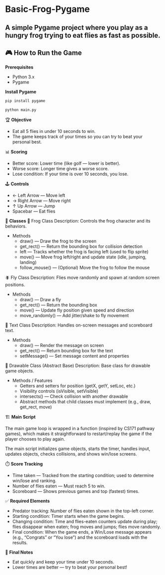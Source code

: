 # Basic-Frog-Pygame
A simple Pygame project where you play as a hungry frog trying to eat flies as fast as possible.  
---

## 🎮 How to Run the Game

**Prerequisites**
- Python 3.x  
- Pygame

**Install Pygame**
```bash
pip install pygame

python main.py
```

🏆 **Objective**
- Eat all 5 flies in under 10 seconds to win.
- The game keeps track of your times so you can try to beat your personal best.

📊 **Scoring**
- Better score: Lower time (like golf — lower is better).
- Worse score: Longer time gives a worse score.
- Lose condition: If your time is over 10 seconds, you lose.

🕹️ **Controls**
- ← Left Arrow — Move left
- → Right Arrow — Move right
- ↑ Up Arrow — Jump
- Spacebar — Eat flies

🧩 **Classes**
🐸 Frog Class
Description: Controls the frog character and its behaviors.
- Methods
  - draw() — Draw the frog to the screen
  - get_rect() — Return the bounding box for collision detection
  - left — Tracks whether the frog is facing left (used to flip sprite)
  - move() — Move frog left/right and update state (idle, jumping, landing)
  - follow_mouse() — (Optional) Move the frog to follow the mouse

🪰 Fly Class
Description: Flies move randomly and spawn at random screen positions.
- Methods
  - draw() — Draw a fly
  - get_rect() — Return the bounding box
  - move() — Update fly position given speed and direction
  - move_randomly() — Add jitter/shake to fly movement

📝 Text Class
Description: Handles on-screen messages and scoreboard text.
- Methods
  - draw() — Render the message on screen
  - get_rect() — Return bounding box for the text
  - setMessage() — Set message content and properties

🎨 Drawable Class (Abstract Base)
Description: Base class for drawable game objects.
- Methods / Features
  - Getters and setters for position (getX, getY, setLoc, etc.)
  - Visibility controls (isVisible, setVisible)
  - intersects() — Check collision with another drawable
  - Abstract methods that child classes must implement (e.g., draw, get_rect, move)

🏗️ **Main Script**

The main game loop is wrapped in a function (inspired by CS171 pathway games), which makes it straightforward to restart/replay the game if the player chooses to play again.

The main script initializes game objects, starts the timer, handles input, updates objects, checks collisions, and shows win/lose screens.

⏱️ **Score Tracking**
- Time taken — Tracked from the starting condition; used to determine win/lose and ranking.
- Number of flies eaten — Must reach 5 to win.
- Scoreboard — Shows previous games and top (fastest) times.

✅ **Required Elements**
- Predator tracking: Number of flies eaten shown in the top-left corner.
- Starting condition: Timer starts when the game begins.
- Changing condition: Time and flies-eaten counters update during play; flies disappear when eaten; frog moves and jumps; flies move randomly.
- Final condition: When the game ends, a Win/Lose message appears (e.g., “Congrats” or “You lose”) and the scoreboard loads with the results.

🐸 **Final Notes**
- Eat quickly and keep your time under 10 seconds.
- Lower times are better — try to beat your personal best!
